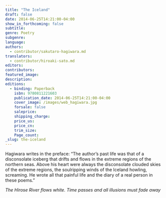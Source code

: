 ```yaml
---
title: "The Iceland"
draft: false
date: 2014-06-25T14:21:00-04:00
show_in_forthcoming: false
subtitle:
genre: Poetry
subgenre:
language:
authors:
  - contributor/sakutaro-hagiwara.md
translators:
  - contributor/hiroaki-sato.md
editors:
contributors:
featured_image:
description:
editions:
  - binding: Paperback
    isbn: 9780811221603
    publication_date: 2014-06-25T14:21:00-04:00
    cover_image: /images/web_hagiwara.jpg
    forsale: false
    saleprice:
    shipping_charge:
    price_us:
    price_cn:
    trim_size:
    Page_count:
_slug: the-iceland
---
```


Hagiwara writes in the preface: “The author’s past life was that of a disconsolate iceberg that drifts and flows in the extreme regions of the northern seas. Above his heart were always the disconsolate clouded skies of the extreme regions, the soulripping winds of the Iceland howling, screaming. He wrote all that painful life and the diary of a real person in these poems.”

_The Hirose River flows white.
Time passes and all illusions must fade away_

